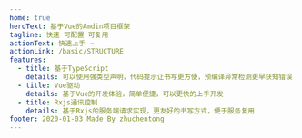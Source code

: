 ```yaml
---
home: true
heroText: 基于Vue的Amdin项目框架
tagline: 快速 可配置 可复用
actionText: 快速上手 →
actionLink: /basic/STRUCTURE
features:
  - title: 基于TypeScript
    details: 可以使用强类型声明，代码提示让书写更方便，预编译异常检测更早获知错误
  - title: Vue驱动
    details: 基于Vue的开发体验，简单便捷，可以更快的上手开发
  - title: Rxjs通讯控制
    details: 基于Rxjs的服务端请求实现，更友好的书写方式，便于服务复用
footer: 2020-01-03 Made By zhuchentong
---
```

